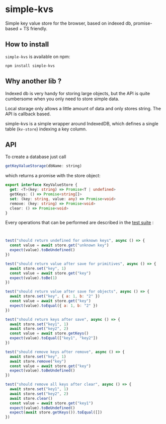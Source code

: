 # simple-kvs
Simple key value store for the browser, based on indexed db, promise-based + TS friendly.

## How to install

`simple-kvs` is available on npm:

```
npm install simple-kvs
```

## Why another lib ?

Indexed db is very handy for storing large objects, but the API is quite cumbersome when you only need to store simple data.

Local storage only allows a little amount of data and only stores string. The API is callback based.

simple-kvs is a simple wrapper around IndexedDB, which defines a single table (`kv-store`) indexing a key column.

## API

To create a database just call
```js
getKeyValueStorage(dbName: string)
```

which returns a promise with the store object:

```ts
export interface KeyValueStore {
  get: <T>(key: string) => Promise<T | undefined>
  getKeys: () => Promise<string[]>
  set: (key: string, value: any) => Promise<void>
  remove: (key: string) => Promise<void>
  clear: () => Promise<void>
}

```


Every operations that can be performed are described in the [test suite](./__tests__/index.test.ts) :

```js


test("should return undefined for unknown keys", async () => {
  const value = await store.get("unknown key")
  expect(value).toBeUndefined()
})

test("should return value after save for primitives", async () => {
  await store.set("key", 1)
  const value = await store.get("key")
  expect(value).toBe(1)
})

test("should return value after save for objects", async () => {
  await store.set("key", { a: 1, b: "2" })
  const value = await store.get("key")
  expect(value).toEqual({ a: 1, b: "2" })
})

test("should return keys after save", async () => {
  await store.set("key1", 1)
  await store.set("key2", 2)
  const value = await store.getKeys()
  expect(value).toEqual(["key1", "key2"])
})

test("should remove keys after remove", async () => {
  await store.set("key", 1)
  await store.remove("key")
  const value = await store.get("key")
  expect(value).toBeUndefined()
})

test("should remove all keys after clear", async () => {
  await store.set("key1", 1)
  await store.set("key2", 2)
  await store.clear()
  const value = await store.get("key1")
  expect(value).toBeUndefined()
  expect(await store.getKeys()).toEqual([])
})


```
